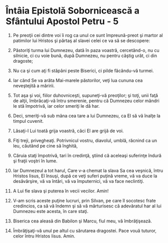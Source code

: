 # &#206;nt&#226;ia Epistol&#259; Soborniceasc&#259; a Sf&#226;ntului Apostol Petru - 5

1. Pe preoţii cei dintre voi îi rog ca unul ce sunt împreună-preot şi martor al patimilor lui Hristos şi părtaş al slavei celei ce va să se descopere: 

2. Păstoriţi turma lui Dumnezeu, dată în paza voastră, cercetând-o, nu cu silnicie, ci cu voie bună, după Dumnezeu, nu pentru câştig urât, ci din dragoste; 

3. Nu ca şi cum aţi fi stăpâni peste Biserici, ci pilde făcându-vă turmei. 

4. Iar când Se va arăta Mai-marele păstorilor, veţi lua cununa cea neveştejită a măririi. 

5. Tot aşa şi voi, fiilor duhovniceşti, supuneţi-vă preoţilor; şi toţi, unii faţă de alţii, îmbrăcaţi-vă întru smerenie, pentru că Dumnezeu celor mândri le stă împotrivă, iar celor smeriţi le dă har. 

6. Deci, smeriţi-vă sub mâna cea tare a lui Dumnezeu, ca El să vă înalţe la timpul cuvenit. 

7. Lăsaţi-I Lui toată grija voastră, căci El are grijă de voi. 

8. Fiţi treji, privegheaţi. Potrivnicul vostru, diavolul, umblă, răcnind ca un leu, căutând pe cine să înghită, 

9. Căruia staţi împotrivă, tari în credinţă, ştiind că aceleaşi suferinţe îndură şi fraţii voştri în lume. 

10. Iar Dumnezeul a tot harul, Care v-a chemat la slava Sa cea veşnică, întru Hristos Iisus, El însuşi, după ce veţi suferi puţină vreme, vă va duce la desăvârşire, vă va întări, vă va împuternici, vă va face neclintiţi. 

11. A Lui fie slava şi puterea în vecii vecilor. Amin! 

12. V-am scris aceste puţine lucruri, prin Silvan, pe care îl socotesc frate credincios, ca să vă îndemn şi să vă mărturisesc că adevăratul har al lui Dumnezeu este acesta, în care staţi. 

13. Biserica cea aleasă din Babilon şi Marcu, fiul meu, vă îmbrăţişează. 

14. Îmbrăţişaţi-vă unul pe altul cu sărutarea dragostei. Pace vouă tuturor, celor întru Hristos Iisus. Amin. 

